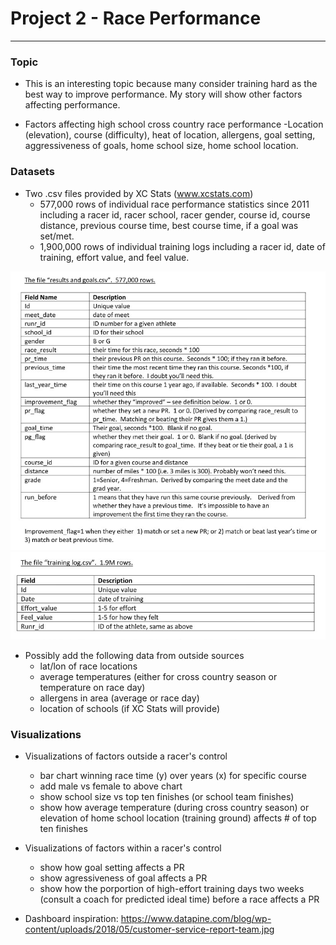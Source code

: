 # Project 2 - Race Performance
---

### Topic

+ This is an interesting topic because many consider training hard as the best way to improve performance. My story will show other factors affecting performance.

+ Factors affecting high school cross country race performance
	-Location (elevation), course (difficulty), heat of location, allergens, goal setting, aggressiveness of goals, home school size, home school location.

### Datasets

+ Two .csv files provided by XC Stats (www.xcstats.com)
	- 577,000 rows of individual race performance statistics since 2011 including a racer id, racer school, racer gender, course id, course distance, previous course time, best course time, if a goal was set/met.
	- 1,900,000 rows of individual training logs including a racer id, date of training, effort value, and feel value.

![Results and Goals](/static/images/dataResultsGoals.png "Results and Goals Data Description")
![Training Logs](/static/images/trainingLogs.png "Training Logs Data Description")

+ Possibly add the following data from outside sources
	- lat/lon of race locations
	- average temperatures (either for cross country season or temperature on race day)
	- allergens in area (average or race day)
	- location of schools (if XC Stats will provide)

### Visualizations

+ Visualizations of factors outside a racer's control
	- bar chart winning race time (y) over years (x) for specific course
	- add male vs female to above chart
	- show school size vs top ten finishes (or school team finishes)
	- show how average temperature (during cross country season) or elevation of home school location (training ground) affects # of top ten finishes

+ Visualizations of factors within a racer's control
	- show how goal setting affects a PR
	- show agressiveness of goal affects a PR
	- show how the porportion of high-effort training days two weeks (consult a coach for predicted ideal time) before a race affects a PR

+ Dashboard inspiration: https://www.datapine.com/blog/wp-content/uploads/2018/05/customer-service-report-team.jpg